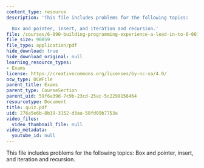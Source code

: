 ```yaml
---
content_type: resource
description: 'This file includes problems for the following topics:

  Box and pointer, insert, and iteration and recursion.'
file: /courses/6-090-building-programming-experience-a-lead-in-to-6-001-january-iap-2005/276a5e6b8b193152d3aa58fd09b7753a_quiz.pdf
file_size: 90859
file_type: application/pdf
hide_download: true
hide_download_original: null
learning_resource_types:
- Exams
license: https://creativecommons.org/licenses/by-nc-sa/4.0/
ocw_type: OCWFile
parent_title: Exams
parent_type: CourseSection
parent_uid: 59f6a39d-7c9b-23cd-25ac-5c2298156464
resourcetype: Document
title: quiz.pdf
uid: 276a5e6b-8b19-3152-d3aa-58fd09b7753a
video_files:
  video_thumbnail_file: null
video_metadata:
  youtube_id: null
---
```

This file includes problems for the following topics:
Box and pointer, insert, and iteration and recursion.